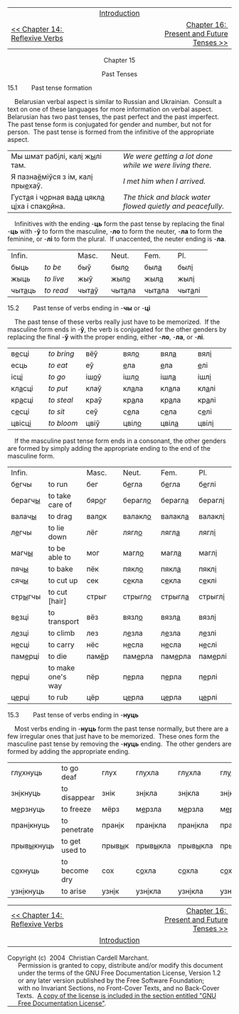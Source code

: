 <table>
<colgroup>
<col style="width: 33%" />
<col style="width: 33%" />
<col style="width: 33%" />
</colgroup>
<tbody>
<tr class="odd">
<td><br />
</td>
<td style="text-align: center;"><a href="introduction.html">Introduction</a><br />
</td>
<td style="text-align: right;"><br />
</td>
</tr>
<tr class="even">
<td><a href="chapter14.html">&lt;&lt; Chapter 14:  Reflexive Verbs</a><br />
</td>
<td style="text-align: center;"><br />
</td>
<td style="text-align: right;"><a href="chapter16.html">Chapter 16:  Present and Future Tenses &gt;&gt;</a><br />
</td>
</tr>
</tbody>
</table>

  
  

<div style="text-align: center;">

Chapter 15  
  
Past Tenses  

</div>

  
15.1        Past tense formation  
  
    Belarusian verbal aspect is similar to Russian and Ukrainian. 
Consult a text on one of these languages for more information on verbal
aspect.  Belarusian has two past tenses, the past perfect and the past
imperfect.  The past tense form is conjugated for gender and number, but
not for person.  The past tense is formed from the infinitive of the
appropriate aspect.  
  

<table>
<colgroup>
<col style="width: 50%" />
<col style="width: 50%" />
</colgroup>
<tbody>
<tr class="odd">
<td>Мы шмат раб<span style="text-decoration: underline;">і</span>лі, кал<span style="text-decoration: underline;">і</span> ж<span style="text-decoration: underline;">ы</span>лі там.<br />
</td>
<td><span style="font-style: italic;">We were getting a lot done while we were living there.</span><br />
</td>
</tr>
<tr class="even">
<td>Я пазна<span style="text-decoration: underline;">ё</span>міўся з ім, кал<span style="text-decoration: underline;">і</span> пры<span style="text-decoration: underline;">е</span>хаў.<br />
</td>
<td><span style="font-style: italic;">I met him when I arrived.</span><br />
</td>
</tr>
<tr class="odd">
<td>Густ<span style="text-decoration: underline;">а</span>я і ч<span style="text-decoration: underline;">о</span>рная вад<span style="text-decoration: underline;">а</span> цякл<span style="text-decoration: underline;">а</span> ц<span style="text-decoration: underline;">і</span>ха і спак<span style="text-decoration: underline;">о</span>йна.<br />
</td>
<td><span style="font-style: italic;">The thick and black water flowed quietly and peacefully.</span><br />
</td>
</tr>
</tbody>
</table>

  
  
    Infinitives with the ending
-<span style="font-weight: bold;">ць</span> form the past tense by
replacing the final -<span style="font-weight: bold;">ць</span> with
-<span style="font-weight: bold;">ў</span> to form the masculine,
-<span style="font-weight: bold;">ло</span> to form the neuter,
-<span style="font-weight: bold;">ла</span> to form the feminine, or
-<span style="font-weight: bold;">лі</span> to form the plural.  If
unaccented, the neuter ending is
-<span style="font-weight: bold;">ла</span>.  
  

<table style="width:100%;">
<colgroup>
<col style="width: 16%" />
<col style="width: 16%" />
<col style="width: 16%" />
<col style="width: 16%" />
<col style="width: 16%" />
<col style="width: 16%" />
</colgroup>
<tbody>
<tr class="odd">
<td>Infin.<br />
</td>
<td><br />
</td>
<td>Masc.<br />
</td>
<td>Neut.<br />
</td>
<td>Fem.<br />
</td>
<td>Pl.<br />
</td>
</tr>
<tr class="even">
<td>быць<br />
</td>
<td><span style="font-style: italic;">to be</span><br />
</td>
<td>быў<br />
</td>
<td>был<span style="text-decoration: underline;">о</span><br />
</td>
<td>был<span style="text-decoration: underline;">а</span><br />
</td>
<td>был<span style="text-decoration: underline;">і</span><br />
</td>
</tr>
<tr class="odd">
<td>жыць<br />
</td>
<td><span style="font-style: italic;">to live</span><br />
</td>
<td>жыў<br />
</td>
<td>жыл<span style="text-decoration: underline;">о</span><br />
</td>
<td>жыл<span style="text-decoration: underline;">а</span><br />
</td>
<td>жыл<span style="text-decoration: underline;">і</span><br />
</td>
</tr>
<tr class="even">
<td>чыт<span style="text-decoration: underline;">а</span>ць<br />
</td>
<td><span style="font-style: italic;">to read</span><br />
</td>
<td>чыт<span style="text-decoration: underline;">а</span>ў<br />
</td>
<td>чыт<span style="text-decoration: underline;">а</span>ла<br />
</td>
<td>чыт<span style="text-decoration: underline;">а</span>ла<br />
</td>
<td>чыт<span style="text-decoration: underline;">а</span>лі<br />
</td>
</tr>
</tbody>
</table>

  
  
15.2        Past tense of verbs ending in
-<span style="font-weight: bold;">чы</span> or
-<span style="font-weight: bold;">ці</span>  
  
    The past tense of these verbs really just have to be memorized.  If
the masculine form ends in -<span style="font-weight: bold;">ў</span>,
the verb is conjugated for the other genders by replacing the final
-<span style="font-weight: bold;">ў</span> with the proper ending,
either -<span style="font-weight: bold;">ло</span>,
-<span style="font-weight: bold;">ла</span>, or
-<span style="font-weight: bold;">лі</span>.  
  

<table style="width:100%;">
<colgroup>
<col style="width: 16%" />
<col style="width: 16%" />
<col style="width: 16%" />
<col style="width: 16%" />
<col style="width: 16%" />
<col style="width: 16%" />
</colgroup>
<tbody>
<tr class="odd">
<td>в<span style="text-decoration: underline;">е</span>сці<br />
</td>
<td><span style="font-style: italic;">to bring</span><br />
</td>
<td>вёў<br />
</td>
<td>вял<span style="text-decoration: underline;">о</span><br />
</td>
<td>вял<span style="text-decoration: underline;">а</span><br />
</td>
<td>вял<span style="text-decoration: underline;">і</span><br />
</td>
</tr>
<tr class="even">
<td>есць<br />
</td>
<td><span style="font-style: italic;">to eat</span><br />
</td>
<td>еў<br />
</td>
<td><span style="text-decoration: underline;">е</span>ла<br />
</td>
<td><span style="text-decoration: underline;">е</span>ла<br />
</td>
<td><span style="text-decoration: underline;">е</span>лі<br />
</td>
</tr>
<tr class="odd">
<td>ісц<span style="text-decoration: underline;">і</span><br />
</td>
<td><span style="font-style: italic;">to go</span><br />
</td>
<td>іш<span style="text-decoration: underline;">о</span>ў<br />
</td>
<td>ішл<span style="text-decoration: underline;">о</span><br />
</td>
<td>ішл<span style="text-decoration: underline;">а</span><br />
</td>
<td>ішл<span style="text-decoration: underline;">і</span><br />
</td>
</tr>
<tr class="even">
<td>кл<span style="text-decoration: underline;">а</span>сці<br />
</td>
<td><span style="font-style: italic;">to put</span><br />
</td>
<td>клаў<br />
</td>
<td>кл<span style="text-decoration: underline;">а</span>ла<br />
</td>
<td>кл<span style="text-decoration: underline;">а</span>ла<br />
</td>
<td>кл<span style="text-decoration: underline;">а</span>лі<br />
</td>
</tr>
<tr class="odd">
<td>кр<span style="text-decoration: underline;">а</span>сці<br />
</td>
<td><span style="font-style: italic;">to steal</span><br />
</td>
<td>краў<br />
</td>
<td>кр<span style="text-decoration: underline;">а</span>ла<br />
</td>
<td>кр<span style="text-decoration: underline;">а</span>ла<br />
</td>
<td>кр<span style="text-decoration: underline;">а</span>лі<br />
</td>
</tr>
<tr class="even">
<td>с<span style="text-decoration: underline;">е</span>сці<br />
</td>
<td><span style="font-style: italic;">to sit</span><br />
</td>
<td>сеў<br />
</td>
<td>с<span style="text-decoration: underline;">е</span>ла<br />
</td>
<td>с<span style="text-decoration: underline;">е</span>ла<br />
</td>
<td>с<span style="text-decoration: underline;">е</span>лі<br />
</td>
</tr>
<tr class="odd">
<td>цвісц<span style="text-decoration: underline;">і</span><br />
</td>
<td><span style="font-style: italic;">to bloom</span><br />
</td>
<td>цвіў<br />
</td>
<td>цвіл<span style="text-decoration: underline;">о</span><br />
</td>
<td>цвіл<span style="text-decoration: underline;">а</span><br />
</td>
<td>цвіл<span style="text-decoration: underline;">і</span><br />
</td>
</tr>
</tbody>
</table>

  
  
    If the masculine past tense form ends in a consonant, the other
genders are formed by simply adding the appropriate ending to the end of
the masculine form.  
  

<table style="width:100%;">
<colgroup>
<col style="width: 16%" />
<col style="width: 16%" />
<col style="width: 16%" />
<col style="width: 16%" />
<col style="width: 16%" />
<col style="width: 16%" />
</colgroup>
<tbody>
<tr class="odd">
<td>Infin.<br />
</td>
<td><br />
</td>
<td>Masc.<br />
</td>
<td>Neut.<br />
</td>
<td>Fem.<br />
</td>
<td>Pl.<br />
</td>
</tr>
<tr class="even">
<td>б<span style="text-decoration: underline;">е</span>гчы<br />
</td>
<td>to run<br />
</td>
<td>бег<br />
</td>
<td>б<span style="text-decoration: underline;">е</span>гла<br />
</td>
<td>б<span style="text-decoration: underline;">е</span>гла<br />
</td>
<td>б<span style="text-decoration: underline;">е</span>глі<br />
</td>
</tr>
<tr class="odd">
<td>берагч<span style="text-decoration: underline;">ы</span><br />
</td>
<td>to take care of</td>
<td>бяр<span style="text-decoration: underline;">о</span>г<br />
</td>
<td>берагл<span style="text-decoration: underline;">о</span><br />
</td>
<td>берагл<span style="text-decoration: underline;">а</span><br />
</td>
<td>берагл<span style="text-decoration: underline;">і</span><br />
</td>
</tr>
<tr class="even">
<td>валач<span style="text-decoration: underline;">ы</span><br />
</td>
<td>to drag<br />
</td>
<td>вал<span style="text-decoration: underline;">о</span>к<br />
</td>
<td>валакл<span style="text-decoration: underline;">о</span><br />
</td>
<td>валакл<span style="text-decoration: underline;">а</span><br />
</td>
<td>валакл<span style="text-decoration: underline;">і</span><br />
</td>
</tr>
<tr class="odd">
<td>л<span style="text-decoration: underline;">е</span>гчы<br />
</td>
<td>to lie down<br />
</td>
<td>лёг<br />
</td>
<td>лягл<span style="text-decoration: underline;">о</span><br />
</td>
<td>лягл<span style="text-decoration: underline;">а</span><br />
</td>
<td>лягл<span style="text-decoration: underline;">і</span><br />
</td>
</tr>
<tr class="even">
<td>магч<span style="text-decoration: underline;">ы</span><br />
</td>
<td>to be able to<br />
</td>
<td>мог<br />
</td>
<td>магл<span style="text-decoration: underline;">о</span><br />
</td>
<td>магл<span style="text-decoration: underline;">а</span><br />
</td>
<td>магл<span style="text-decoration: underline;">і</span><br />
</td>
</tr>
<tr class="odd">
<td>пяч<span style="text-decoration: underline;">ы</span><br />
</td>
<td>to bake<br />
</td>
<td>пёк<br />
</td>
<td>пякл<span style="text-decoration: underline;">о</span><br />
</td>
<td>пякл<span style="text-decoration: underline;">а</span><br />
</td>
<td>пякл<span style="text-decoration: underline;">і</span><br />
</td>
</tr>
<tr class="even">
<td>сяч<span style="text-decoration: underline;">ы</span><br />
</td>
<td>to cut up<br />
</td>
<td>сек<br />
</td>
<td>с<span style="text-decoration: underline;">е</span>кла<br />
</td>
<td>с<span style="text-decoration: underline;">е</span>кла<br />
</td>
<td>с<span style="text-decoration: underline;">е</span>клі<br />
</td>
</tr>
<tr class="odd">
<td>стр<span style="text-decoration: underline;">ы</span>гчы<br />
</td>
<td>to cut [hair]<br />
</td>
<td>стрыг<br />
</td>
<td>стрыгл<span style="text-decoration: underline;">о</span><br />
</td>
<td>стрыгл<span style="text-decoration: underline;">а</span><br />
</td>
<td>стрыгл<span style="text-decoration: underline;">і</span><br />
</td>
</tr>
<tr class="even">
<td>в<span style="text-decoration: underline;">е</span>зці<br />
</td>
<td>to transport<br />
</td>
<td>вёз<br />
</td>
<td>вязл<span style="text-decoration: underline;">о</span><br />
</td>
<td>вязл<span style="text-decoration: underline;">а</span><br />
</td>
<td>вязл<span style="text-decoration: underline;">і</span><br />
</td>
</tr>
<tr class="odd">
<td>л<span style="text-decoration: underline;">е</span>зці<br />
</td>
<td>to climb<br />
</td>
<td>лез<br />
</td>
<td>л<span style="text-decoration: underline;">е</span>зла<br />
</td>
<td>л<span style="text-decoration: underline;">е</span>зла<br />
</td>
<td>л<span style="text-decoration: underline;">е</span>злі<br />
</td>
</tr>
<tr class="even">
<td>н<span style="text-decoration: underline;">е</span>сці<br />
</td>
<td>to carry<br />
</td>
<td>нёс<br />
</td>
<td>н<span style="text-decoration: underline;">е</span>сла<br />
</td>
<td>н<span style="text-decoration: underline;">е</span>сла<br />
</td>
<td>н<span style="text-decoration: underline;">е</span>слі<br />
</td>
</tr>
<tr class="odd">
<td>пам<span style="text-decoration: underline;">е</span>рці<br />
</td>
<td>to die<br />
</td>
<td>пам<span style="text-decoration: underline;">ё</span>р<br />
</td>
<td>пам<span style="text-decoration: underline;">е</span>рла<br />
</td>
<td>пам<span style="text-decoration: underline;">е</span>рла<br />
</td>
<td>пам<span style="text-decoration: underline;">е</span>рлі<br />
</td>
</tr>
<tr class="even">
<td>п<span style="text-decoration: underline;">е</span>рці<br />
</td>
<td>to make one's way<br />
</td>
<td>пёр<br />
</td>
<td>п<span style="text-decoration: underline;">е</span>рла<br />
</td>
<td>п<span style="text-decoration: underline;">е</span>рла<br />
</td>
<td>п<span style="text-decoration: underline;">е</span>рлі<br />
</td>
</tr>
<tr class="odd">
<td>ц<span style="text-decoration: underline;">е</span>рці<br />
</td>
<td>to rub<br />
</td>
<td>цёр<br />
</td>
<td>ц<span style="text-decoration: underline;">е</span>рла<br />
</td>
<td>ц<span style="text-decoration: underline;">е</span>рла<br />
</td>
<td>ц<span style="text-decoration: underline;">е</span>рлі<br />
</td>
</tr>
</tbody>
</table>

  
  
15.3        Past tense of verbs ending in
-<span style="font-weight: bold;">нуць</span>  
  
    Most verbs ending in -<span style="font-weight: bold;">нуць</span>
form the past tense normally, but there are a few irregular ones that
just have to be memorized.  These ones form the masculine past tense by
removing the -<span style="font-weight: bold;">нуць</span> ending.  The
other genders are formed by adding the appropriate ending.  
  

<table style="width:100%;">
<colgroup>
<col style="width: 16%" />
<col style="width: 16%" />
<col style="width: 16%" />
<col style="width: 16%" />
<col style="width: 16%" />
<col style="width: 16%" />
</colgroup>
<tbody>
<tr class="odd">
<td>гл<span style="text-decoration: underline;">у</span>хнуць<br />
</td>
<td>to go deaf<br />
</td>
<td>глух<br />
</td>
<td>гл<span style="text-decoration: underline;">у</span>хла<br />
</td>
<td>гл<span style="text-decoration: underline;">у</span>хла<br />
</td>
<td>гл<span style="text-decoration: underline;">у</span>хлі<br />
</td>
</tr>
<tr class="even">
<td>зн<span style="text-decoration: underline;">і</span>кнуць<br />
</td>
<td>to disappear<br />
</td>
<td>знік<br />
</td>
<td>зн<span style="text-decoration: underline;">і</span>кла<br />
</td>
<td>зн<span style="text-decoration: underline;">і</span>кла<br />
</td>
<td>зн<span style="text-decoration: underline;">і</span>клі<br />
</td>
</tr>
<tr class="odd">
<td>м<span style="text-decoration: underline;">е</span>рзнуць<br />
</td>
<td>to freeze<br />
</td>
<td>мёрз<br />
</td>
<td>м<span style="text-decoration: underline;">е</span>рзла<br />
</td>
<td>м<span style="text-decoration: underline;">е</span>рзла<br />
</td>
<td>м<span style="text-decoration: underline;">е</span>рзлі<br />
</td>
</tr>
<tr class="even">
<td>пран<span style="text-decoration: underline;">і</span>кнуць<br />
</td>
<td>to penetrate<br />
</td>
<td>пран<span style="text-decoration: underline;">і</span>к<br />
</td>
<td>пран<span style="text-decoration: underline;">і</span>кла<br />
</td>
<td>пран<span style="text-decoration: underline;">і</span>кла<br />
</td>
<td>пран<span style="text-decoration: underline;">і</span>клі<br />
</td>
</tr>
<tr class="odd">
<td>прыв<span style="text-decoration: underline;">ы</span>кнуць<br />
</td>
<td>to get used to<br />
</td>
<td>прыв<span style="text-decoration: underline;">ы</span>к<br />
</td>
<td>прыв<span style="text-decoration: underline;">ы</span>кла<br />
</td>
<td>прыв<span style="text-decoration: underline;">ы</span>кла<br />
</td>
<td>прыв<span style="text-decoration: underline;">ы</span>клі<br />
</td>
</tr>
<tr class="even">
<td>с<span style="text-decoration: underline;">о</span>хнуць<br />
</td>
<td>to become dry<br />
</td>
<td>сох<br />
</td>
<td>с<span style="text-decoration: underline;">о</span>хла<br />
</td>
<td>с<span style="text-decoration: underline;">о</span>хла<br />
</td>
<td>с<span style="text-decoration: underline;">о</span>хлі<br />
</td>
</tr>
<tr class="odd">
<td>узн<span style="text-decoration: underline;">і</span>кнуць<br />
</td>
<td>to arise<br />
</td>
<td>узн<span style="text-decoration: underline;">і</span>к<br />
</td>
<td>узн<span style="text-decoration: underline;">і</span>кла<br />
</td>
<td>узн<span style="text-decoration: underline;">і</span>кла<br />
</td>
<td>узн<span style="text-decoration: underline;">і</span>клі<br />
</td>
</tr>
</tbody>
</table>

  
  

<table>
<colgroup>
<col style="width: 33%" />
<col style="width: 33%" />
<col style="width: 33%" />
</colgroup>
<tbody>
<tr class="odd">
<td><a href="chapter14.html">&lt;&lt; Chapter 14:  Reflexive Verbs</a></td>
<td style="text-align: center;"><br />
</td>
<td style="text-align: right;"><a href="chapter16.html">Chapter 16:  Present and Future Tenses &gt;&gt;</a></td>
</tr>
<tr class="even">
<td><br />
</td>
<td style="text-align: center;"><a href="introduction.html">Introduction</a><br />
</td>
<td style="text-align: right;"><br />
</td>
</tr>
</tbody>
</table>

  
  
  
  
  
  
  
  
  
  
  
  
  
  
  
  
  
  
  
  
  
  
  
Copyright (c)  2004  Christian Cardell Marchant.  
      Permission is granted to copy, distribute and/or modify this
document  
      under the terms of the GNU Free Documentation License, Version
1.2  
      or any later version published by the Free Software Foundation;  
      with no Invariant Sections, no Front-Cover Texts, and no
Back-Cover  
     Texts.  [A copy of the license is included in the section entitled
"GNU  
      Free Documentation License"](gnufreedl.html).
